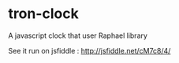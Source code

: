 tron-clock
==========

A javascript clock that user Raphael library

See it run on jsfiddle : http://jsfiddle.net/cM7c8/4/

